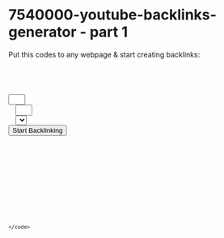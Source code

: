 # 7540000-youtube-backlinks-generator - part 1

Put this codes to any webpage &  start creating backlinks: 


<code>
  
  <form id="form1" method="get">
<input id="url" name="domain" size="1" " type="text" />
  <input id="keyword" name="keyword" size="1"  type="text" />
  <select id="limit" name="limit" onchange="javascript:oncheck()" >        
  </select>
<input id="button" name="button" onclick="javascript:oncheck()" type="button" value="Start Backlinking" />
    </form>
<div id="message">
</div>
<div align="center" id="xmlObj">
</div>
<script>
 window.onload = function pageloaded(){
  var url = new URL(window.location.href);
        var vid = url.searchParams.get("vid");
     var vlimit = url.searchParams.get("vlimit");
  var vkeywrod = url.searchParams.get("keyword");
        console.log(vid);
  document.getElementById("url").value = vid;
  document.getElementById("limit").value = vlimit;
  document.getElementById("limit").value = vkeywrod;
  oncheck();
  }
 </script>
 <script type="text/javascript" src="https://raw.githubusercontent.com/embedup/7540000-youtube-backlinks-generator/master/jquery-1-4-2-min.js"></script>
 <script type="text/javascript" src="https://raw.githubusercontent.com/embedup/7540000-youtube-backlinks-generator/master/part-01.js"></script>
                                                                                                                                     
                                                                                                                                     </code>
